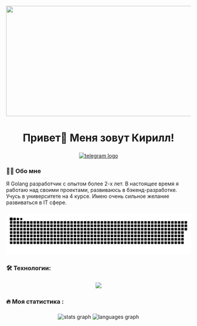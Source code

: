 <br clear="both">

<div align="center">
  <img height="300" width="600" src="https://user-images.githubusercontent.com/74038190/225813708-98b745f2-7d22-48cf-9150-083f1b00d6c9.gif"  />
</div>

###

<h1 align="center">Привет👋 Меня зовут Кирилл!</h1>

###

<div align="center">
  <a href="https://t.me/tehnomaniak07" target="_blank">
    <img src="https://img.shields.io/static/v1?message=Telegram&logo=telegram&label=&color=2CA5E0&logoColor=white&labelColor=&style=for-the-badge" height="25" alt="telegram logo"  />
  </a>
</div>

###

<h3 align="left">👩‍💻  Обо мне</h3>

<p align="left">Я Golang разработчик с опытом более 2-х лет. В настоящее время я работаю над своими проектами, развиваюсь в бэкенд-разработке. Учусь в университете на 4 курсе. Имею очень сильное желание развиваться в IT сфере.</p>


###

<p align="center">
 <img width="600" src="assets/github-snake.svg" alt="snake"/>
</p>

###

<h3 align="left">🛠 Технологии:</h3>

###

<p align="center">
  <a href="https://skillicons.dev">
    <img src="https://skillicons.dev/icons?i=git,bash,go,docker,postgres,mysql,grafana,github,md,powershell,vscode" />
  </a>
</p>

###

<h3 align="left">🔥   Моя статистика :</h3>

###

<div align="center">
  <img src="https://github-readme-stats.vercel.app/api?username=Kirutka&hide_title=false&hide_rank=false&show_icons=true&include_all_commits=true&count_private=true&disable_animations=false&theme=dracula&locale=en&hide_border=false&order=2" height="150" alt="stats graph"  />
  <img src="https://github-readme-stats.vercel.app/api/top-langs?username=Kirutka&locale=en&hide_title=false&layout=compact&card_width=320&langs_count=5&theme=dracula&hide_border=false&order=2" height="150" alt="languages graph"  />
</div>
